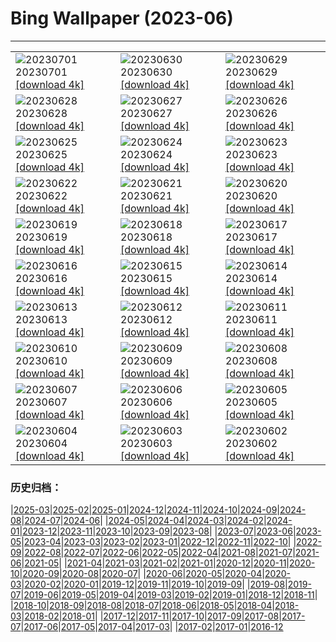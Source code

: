 # Bing Wallpaper (2023-06)
**************

<table><tr><td><img class="wallpaper" src="https://www.bing.com/th?id=OHR.ClamBears_EN-CA1275958061_1920x1080.jpg" alt="20230701"> 20230701 <a href="https://www.bing.com/th?id=OHR.ClamBears_EN-CA1275958061_UHD.jpg">[download 4k]</a></td><td><img class="wallpaper" src="https://www.bing.com/th?id=OHR.BanyakIslands_EN-CA9071693780_1920x1080.jpg" alt="20230630"> 20230630 <a href="https://www.bing.com/th?id=OHR.BanyakIslands_EN-CA9071693780_UHD.jpg">[download 4k]</a></td><td><img class="wallpaper" src="https://www.bing.com/th?id=OHR.PrideIceland_EN-CA3805551224_1920x1080.jpg" alt="20230629"> 20230629 <a href="https://www.bing.com/th?id=OHR.PrideIceland_EN-CA3805551224_UHD.jpg">[download 4k]</a></td></tr><tr><td><img class="wallpaper" src="https://www.bing.com/th?id=OHR.SedonaSunset_EN-CA8514626005_1920x1080.jpg" alt="20230628"> 20230628 <a href="https://www.bing.com/th?id=OHR.SedonaSunset_EN-CA8514626005_UHD.jpg">[download 4k]</a></td><td><img class="wallpaper" src="https://www.bing.com/th?id=OHR.VillandryGarden_EN-CA8263802349_1920x1080.jpg" alt="20230627"> 20230627 <a href="https://www.bing.com/th?id=OHR.VillandryGarden_EN-CA8263802349_UHD.jpg">[download 4k]</a></td><td><img class="wallpaper" src="https://www.bing.com/th?id=OHR.PetraTreasury_EN-CA7803923526_1920x1080.jpg" alt="20230626"> 20230626 <a href="https://www.bing.com/th?id=OHR.PetraTreasury_EN-CA7803923526_UHD.jpg">[download 4k]</a></td></tr><tr><td><img class="wallpaper" src="https://www.bing.com/th?id=OHR.NhaTrang_EN-CA7533829372_1920x1080.jpg" alt="20230625"> 20230625 <a href="https://www.bing.com/th?id=OHR.NhaTrang_EN-CA7533829372_UHD.jpg">[download 4k]</a></td><td><img class="wallpaper" src="https://www.bing.com/th?id=OHR.PollinatorMonarch_EN-CA7193527591_1920x1080.jpg" alt="20230624"> 20230624 <a href="https://www.bing.com/th?id=OHR.PollinatorMonarch_EN-CA7193527591_UHD.jpg">[download 4k]</a></td><td><img class="wallpaper" src="https://www.bing.com/th?id=OHR.PeruAmazon_EN-CA6924554340_1920x1080.jpg" alt="20230623"> 20230623 <a href="https://www.bing.com/th?id=OHR.PeruAmazon_EN-CA6924554340_UHD.jpg">[download 4k]</a></td></tr><tr><td><img class="wallpaper" src="https://www.bing.com/th?id=OHR.NationalIndigenousPeoplesDay_EN-CA7883814929_1920x1080.jpg" alt="20230622"> 20230622 <a href="https://www.bing.com/th?id=OHR.NationalIndigenousPeoplesDay_EN-CA7883814929_UHD.jpg">[download 4k]</a></td><td><img class="wallpaper" src="https://www.bing.com/th?id=OHR.EagleTree_EN-CA0054337816_1920x1080.jpg" alt="20230621"> 20230621 <a href="https://www.bing.com/th?id=OHR.EagleTree_EN-CA0054337816_UHD.jpg">[download 4k]</a></td><td><img class="wallpaper" src="https://www.bing.com/th?id=OHR.StonehengeSalisbury_EN-CA5914565935_1920x1080.jpg" alt="20230620"> 20230620 <a href="https://www.bing.com/th?id=OHR.StonehengeSalisbury_EN-CA5914565935_UHD.jpg">[download 4k]</a></td></tr><tr><td><img class="wallpaper" src="https://www.bing.com/th?id=OHR.TernFather_EN-CA5311897317_1920x1080.jpg" alt="20230619"> 20230619 <a href="https://www.bing.com/th?id=OHR.TernFather_EN-CA5311897317_UHD.jpg">[download 4k]</a></td><td><img class="wallpaper" src="https://www.bing.com/th?id=OHR.SurfSanDiego_EN-CA4997831640_1920x1080.jpg" alt="20230618"> 20230618 <a href="https://www.bing.com/th?id=OHR.SurfSanDiego_EN-CA4997831640_UHD.jpg">[download 4k]</a></td><td><img class="wallpaper" src="https://www.bing.com/th?id=OHR.HawksbillTurtle_EN-CA4618217864_1920x1080.jpg" alt="20230617"> 20230617 <a href="https://www.bing.com/th?id=OHR.HawksbillTurtle_EN-CA4618217864_UHD.jpg">[download 4k]</a></td></tr><tr><td><img class="wallpaper" src="https://www.bing.com/th?id=OHR.SmokyFireflies_EN-CA2162258786_1920x1080.jpg" alt="20230616"> 20230616 <a href="https://www.bing.com/th?id=OHR.SmokyFireflies_EN-CA2162258786_UHD.jpg">[download 4k]</a></td><td><img class="wallpaper" src="https://www.bing.com/th?id=OHR.WaterfallsSunwaptaValley_EN-CA1919679113_1920x1080.jpg" alt="20230615"> 20230615 <a href="https://www.bing.com/th?id=OHR.WaterfallsSunwaptaValley_EN-CA1919679113_UHD.jpg">[download 4k]</a></td><td><img class="wallpaper" src="https://www.bing.com/th?id=OHR.OkefenokeeSwamp_EN-CA1632348115_1920x1080.jpg" alt="20230614"> 20230614 <a href="https://www.bing.com/th?id=OHR.OkefenokeeSwamp_EN-CA1632348115_UHD.jpg">[download 4k]</a></td></tr><tr><td><img class="wallpaper" src="https://www.bing.com/th?id=OHR.BigBendAnniv_EN-CA1399468054_1920x1080.jpg" alt="20230613"> 20230613 <a href="https://www.bing.com/th?id=OHR.BigBendAnniv_EN-CA1399468054_UHD.jpg">[download 4k]</a></td><td><img class="wallpaper" src="https://www.bing.com/th?id=OHR.GoliathHeron_EN-CA1899093038_1920x1080.jpg" alt="20230612"> 20230612 <a href="https://www.bing.com/th?id=OHR.GoliathHeron_EN-CA1899093038_UHD.jpg">[download 4k]</a></td><td><img class="wallpaper" src="https://www.bing.com/th?id=OHR.PortugalDay_EN-CA0752495208_1920x1080.jpg" alt="20230611"> 20230611 <a href="https://www.bing.com/th?id=OHR.PortugalDay_EN-CA0752495208_UHD.jpg">[download 4k]</a></td></tr><tr><td><img class="wallpaper" src="https://www.bing.com/th?id=OHR.BalloonsTurkey_EN-CA0417570545_1920x1080.jpg" alt="20230610"> 20230610 <a href="https://www.bing.com/th?id=OHR.BalloonsTurkey_EN-CA0417570545_UHD.jpg">[download 4k]</a></td><td><img class="wallpaper" src="https://www.bing.com/th?id=OHR.PlayfulHumpback_EN-CA0120206619_1920x1080.jpg" alt="20230609"> 20230609 <a href="https://www.bing.com/th?id=OHR.PlayfulHumpback_EN-CA0120206619_UHD.jpg">[download 4k]</a></td><td><img class="wallpaper" src="https://www.bing.com/th?id=OHR.ChacoCulture_EN-CA9483923696_1920x1080.jpg" alt="20230608"> 20230608 <a href="https://www.bing.com/th?id=OHR.ChacoCulture_EN-CA9483923696_UHD.jpg">[download 4k]</a></td></tr><tr><td><img class="wallpaper" src="https://www.bing.com/th?id=OHR.CliffsEtretat_EN-CA2782416067_1920x1080.jpg" alt="20230607"> 20230607 <a href="https://www.bing.com/th?id=OHR.CliffsEtretat_EN-CA2782416067_UHD.jpg">[download 4k]</a></td><td><img class="wallpaper" src="https://www.bing.com/th?id=OHR.PlasticParrotfish_EN-CA8618162812_1920x1080.jpg" alt="20230606"> 20230606 <a href="https://www.bing.com/th?id=OHR.PlasticParrotfish_EN-CA8618162812_UHD.jpg">[download 4k]</a></td><td><img class="wallpaper" src="https://www.bing.com/th?id=OHR.MauiBeach_EN-CA7509098189_1920x1080.jpg" alt="20230605"> 20230605 <a href="https://www.bing.com/th?id=OHR.MauiBeach_EN-CA7509098189_UHD.jpg">[download 4k]</a></td></tr><tr><td><img class="wallpaper" src="https://www.bing.com/th?id=OHR.SouthKaibabTrail_EN-CA7297511708_1920x1080.jpg" alt="20230604"> 20230604 <a href="https://www.bing.com/th?id=OHR.SouthKaibabTrail_EN-CA7297511708_UHD.jpg">[download 4k]</a></td><td><img class="wallpaper" src="https://www.bing.com/th?id=OHR.GemsbokNamibia_EN-CA6914215947_1920x1080.jpg" alt="20230603"> 20230603 <a href="https://www.bing.com/th?id=OHR.GemsbokNamibia_EN-CA6914215947_UHD.jpg">[download 4k]</a></td><td><img class="wallpaper" src="https://www.bing.com/th?id=OHR.ReefAwareness_EN-CA3331121742_1920x1080.jpg" alt="20230602"> 20230602 <a href="https://www.bing.com/th?id=OHR.ReefAwareness_EN-CA3331121742_UHD.jpg">[download 4k]</a></td></tr></table>

### 历史归档：

|[2025-03](/../2025-03/2025-03.md)|[2025-02](/../2025-02/2025-02.md)|[2025-01](/../2025-01/2025-01.md)|[2024-12](/../2024-12/2024-12.md)|[2024-11](/../2024-11/2024-11.md)|[2024-10](/../2024-10/2024-10.md)|[2024-09](/../2024-09/2024-09.md)|[2024-08](/../2024-08/2024-08.md)|[2024-07](/../2024-07/2024-07.md)|[2024-06](/../2024-06/2024-06.md)|
|[2024-05](/../2024-05/2024-05.md)|[2024-04](/../2024-04/2024-04.md)|[2024-03](/../2024-03/2024-03.md)|[2024-02](/../2024-02/2024-02.md)|[2024-01](/../2024-01/2024-01.md)|[2023-12](/../2023-12/2023-12.md)|[2023-11](/../2023-11/2023-11.md)|[2023-10](/../2023-10/2023-10.md)|[2023-09](/../2023-09/2023-09.md)|[2023-08](/../2023-08/2023-08.md)|
|[2023-07](/../2023-07/2023-07.md)|[2023-06](/2023-06.md)|[2023-05](/../2023-05/2023-05.md)|[2023-04](/../2023-04/2023-04.md)|[2023-03](/../2023-03/2023-03.md)|[2023-02](/../2023-02/2023-02.md)|[2023-01](/../2023-01/2023-01.md)|[2022-12](/../2022-12/2022-12.md)|[2022-11](/../2022-11/2022-11.md)|[2022-10](/../2022-10/2022-10.md)|
|[2022-09](/../2022-09/2022-09.md)|[2022-08](/../2022-08/2022-08.md)|[2022-07](/../2022-07/2022-07.md)|[2022-06](/../2022-06/2022-06.md)|[2022-05](/../2022-05/2022-05.md)|[2022-04](/../2022-04/2022-04.md)|[2021-08](/../2021-08/2021-08.md)|[2021-07](/../2021-07/2021-07.md)|[2021-06](/../2021-06/2021-06.md)|[2021-05](/../2021-05/2021-05.md)|
|[2021-04](/../2021-04/2021-04.md)|[2021-03](/../2021-03/2021-03.md)|[2021-02](/../2021-02/2021-02.md)|[2021-01](/../2021-01/2021-01.md)|[2020-12](/../2020-12/2020-12.md)|[2020-11](/../2020-11/2020-11.md)|[2020-10](/../2020-10/2020-10.md)|[2020-09](/../2020-09/2020-09.md)|[2020-08](/../2020-08/2020-08.md)|[2020-07](/../2020-07/2020-07.md)|
|[2020-06](/../2020-06/2020-06.md)|[2020-05](/../2020-05/2020-05.md)|[2020-04](/../2020-04/2020-04.md)|[2020-03](/../2020-03/2020-03.md)|[2020-02](/../2020-02/2020-02.md)|[2020-01](/../2020-01/2020-01.md)|[2019-12](/../2019-12/2019-12.md)|[2019-11](/../2019-11/2019-11.md)|[2019-10](/../2019-10/2019-10.md)|[2019-09](/../2019-09/2019-09.md)|
|[2019-08](/../2019-08/2019-08.md)|[2019-07](/../2019-07/2019-07.md)|[2019-06](/../2019-06/2019-06.md)|[2019-05](/../2019-05/2019-05.md)|[2019-04](/../2019-04/2019-04.md)|[2019-03](/../2019-03/2019-03.md)|[2019-02](/../2019-02/2019-02.md)|[2019-01](/../2019-01/2019-01.md)|[2018-12](/../2018-12/2018-12.md)|[2018-11](/../2018-11/2018-11.md)|
|[2018-10](/../2018-10/2018-10.md)|[2018-09](/../2018-09/2018-09.md)|[2018-08](/../2018-08/2018-08.md)|[2018-07](/../2018-07/2018-07.md)|[2018-06](/../2018-06/2018-06.md)|[2018-05](/../2018-05/2018-05.md)|[2018-04](/../2018-04/2018-04.md)|[2018-03](/../2018-03/2018-03.md)|[2018-02](/../2018-02/2018-02.md)|[2018-01](/../2018-01/2018-01.md)|
|[2017-12](/../2017-12/2017-12.md)|[2017-11](/../2017-11/2017-11.md)|[2017-10](/../2017-10/2017-10.md)|[2017-09](/../2017-09/2017-09.md)|[2017-08](/../2017-08/2017-08.md)|[2017-07](/../2017-07/2017-07.md)|[2017-06](/../2017-06/2017-06.md)|[2017-05](/../2017-05/2017-05.md)|[2017-04](/../2017-04/2017-04.md)|[2017-03](/../2017-03/2017-03.md)|
|[2017-02](/../2017-02/2017-02.md)|[2017-01](/../2017-01/2017-01.md)|[2016-12](/../2016-12/2016-12.md)